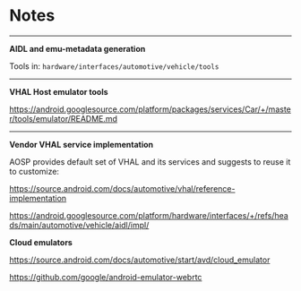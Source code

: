 # Notes

---
**AIDL and emu-metadata generation**

Tools in: `hardware/interfaces/automotive/vehicle/tools`

---
**VHAL Host emulator tools**

https://android.googlesource.com/platform/packages/services/Car/+/master/tools/emulator/README.md

---
**Vendor VHAL service implementation**

AOSP provides default set of VHAL and its services and suggests to reuse it to customize:

https://source.android.com/docs/automotive/vhal/reference-implementation

https://android.googlesource.com/platform/hardware/interfaces/+/refs/heads/main/automotive/vehicle/aidl/impl/

**Cloud emulators**

https://source.android.com/docs/automotive/start/avd/cloud_emulator

https://github.com/google/android-emulator-webrtc
